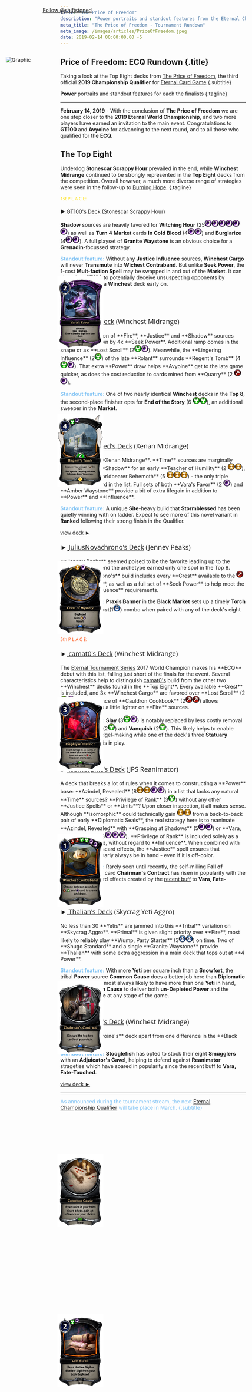 ```yaml
---
title: "The Price of Freedom"
description: "Power portraits and standout features from the Eternal Championship Qualifier: The Price of Freedom"
meta_title: "The Price of Freedom - Tournament Rundown"
meta_image: /images/articles/PriceOfFreedom.jpeg
date: 2019-02-14 00:00:00.00 -5
---
```

## Price of Freedom: ECQ Rundown  {.title}

Taking a look at the Top Eight decks from <a href="https://www.direwolfdigital.com/news/eternal-championship-qualifier-price-of-freedom/" target="_blank">The Price of Freedom</a>, the third official **2019 Championship Qualifier** for <a href="https://www.direwolfdigital.com/eternal/" target="_blank">Eternal Card Game</a>
{.subtitle}

**Power** portraits and standout features for each the finalists
{.tagline}

<a href="images/PriceOfFreedom.jpeg" style="background-color: rgb(23, 20, 29);" target="_blank"><img alt="Graphic" src="images/PriceOfFreedom.jpeg" style="position: absolute; left: 80px; top: 210px; width: 250px; height: 164px;" /></a>

<div display style="display: inline-block; margin-left: 0px; position: absolute; left: 180px; top: 75px;"><a href="https://twitter.com/shiftstoned?ref_src=twsrc%5Etfw" class="twitter-follow-button" data-show-count="false">Follow @shiftstoned</a><script async src="https://platform.twitter.com/widgets.js" charset="utf-8"></script></div>

<!--

## Body Header

-->

----

<span style="margin-left: 0px">

**February 14, 2019** - With the conclusion of **The Price of Freedom** we are one step closer to the **2019 Eternal World Championship**, and two more players have earned an invitation to the main event. Congratulations to **GT100** and **Avyoine** for advancing to the next round, and to all those who qualified for the **ECQ**.

## The Top Eight

<atsub style="margin-bottom: 15px">

Underdog **Stonescar Scrappy Hour** prevailed in the end, while **Winchest Midrange** continued to be strongly represented in the **Top Eight** decks from the competition. Overall however, a much more diverse range of strategies were seen in the follow-up to <a href="BurningHope.html">Burning Hope</a>.
{.tagline}
<!-- <span style="color: #81C3F4">All of the summaries here include a standout feature describing what sets each deck apart from the others.</span>

-->

<img alt="Card Image" src="/images/cards/Vara's_Favor.png" style="position: absolute; left: 220px; top: 805px; float: left; width: 125px;" />

<img alt="Card Image" src="/images/cards/Regent's_Tomb.png" style="position: absolute; left: 220px; top: 1180px; width: 125px;" />

<img alt="Card Image" src="/images/cards/Crest_of_Mystery.png" style="position: absolute; left: 220px; top: 1580px; width: 125px;" />

<img alt="Card Image" src="/images/cards/Display_of_Instinct.png" style="position: absolute; left: 220px; top: 1950px; width: 125px;" />

<img alt="Card Image" src="/images/cards/Winchest_Contraband.png" style="position: absolute; left: 220px; top: 2320px; float: left; width: 125px;" />

<img alt="Card Image" src="/images/cards/Chairman's_Contract.png" style="position: absolute; left: 220px; top: 2720px; width: 125px;" />

<img alt="Card Image" src="/images/cards/Common_Cause.png" style="position: absolute; left: 220px; top: 3190px; width: 125px;" />

<img alt="Card Image" src="/images/cards/Lost_Scroll.png" style="position: absolute; left: 220px; top: 3625px; width: 125px;" />

<p style="font: 12px Open Sans; color:#FFDF00;" />
1st P L A C E:</p>
<p style="font: 18px Open Sans;" />

&#9658;<a href="https://www.shiftstoned.com/epc/?d=EBoMEBFEBICFtHEBlIEpfPEAjBEBdEE5GCBrIEBnMDDsHEDuBDB2JBBBIB5HEDsIEDBEA8BEBjNCAABBrIBEgHBrfPBDsHBF2F&t=GT100's%20Deck's%20Deck%20%7BECQ%20Price%20of%20Freedom%7D" target="_blank">
<u>GT100's Deck</u></a> (Stonescar Scrappy Hour)</p>
**Shadow** sources are heavily favored for **Witching Hour** (25<img alt="Shadow" src="../epc/icon-shadow.png" style="width: 19px; height: 19px;" /><img alt="Shadow" src="../epc/icon-shadow.png" style="width: 19px; height: 19px;" /><img alt="Shadow" src="../epc/icon-shadow.png" style="width: 19px; height: 19px;" /><img alt="Shadow" src="../epc/icon-shadow.png" style="width: 19px; height: 19px;" /><img alt="Shadow" src="../epc/icon-shadow.png" style="width: 19px; height: 19px;" /><img alt="Shadow" src="../epc/icon-shadow.png" style="width: 19px; height: 19px;" />) as well as **Turn 4** **Market** cards **In Cold Blood** (4<img alt="Shadow" src="../epc/icon-shadow.png" style="width: 19px; height: 19px;" /><img alt="Shadow" src="../epc/icon-shadow.png" style="width: 19px; height: 19px;" />) and **Burglarize** (4<img alt="Shadow" src="../epc/icon-shadow.png" style="width: 19px; height: 19px;" /><img alt="Shadow" src="../epc/icon-shadow.png" style="width: 19px; height: 19px;" />). A full playset of **Granite Waystone** is an obvious choice for a **Grenadin**-focussed strategy.
<!-- 19F/26S. . -->

<span style="color: #81C3F4">**Standout feature:**</span> Without any **Justice Influence** sources, **Winchest Cargo** will never **Transmute** into **Wichest Contraband**. But unlike **Seek Power**, the 1-cost **Mult-faction Spell** may be swapped in and out of the **Market**. It can also allow **GT100** to potentially deceive unsuspecting opponents by masquerading as a **Winchest** deck early on.

<p style="font: 14px Open Sans; color:#444444;" /><a href="https://www.shiftstoned.com/epc/?d=EBoMEBFEBICFtHEBlIEpfPEAjBEBdEE5GCBrIEBnMDDsHEDuBDB2JBBBIB5HEDsIEDBEA8BEBjNCAABBrIBEgHBrfPBDsHBF2F&t=GT100's%20Deck's%20Deck%20%7BECQ%20Price%20of%20Freedom%7D" target="_blank">view deck &#9658; </a></p>

<p style="font: 12px Open Sans; color:#C0C0C0;" />
2nd P L A C E:</p>
<p style="font: 18px Open Sans;" />
&#9658;<a href="https://www.shiftstoned.com/epc/?d=EFtCEB4MEBIDFwGEpfPEFvHCFyGEFmGECsHEsfTEBsFDE2HCF2FEFkBDBBDB-DCB5HEDsIEEzHCDoIDA8BCA4BCA3BCAABrfBBsfCBF1GBEqEBFuD&t=Avyoine's%20Deck%20%7BECQ%20Price%20of%20Freedom%7D" target="_blank">
<u>Avyoine's Deck</u></a> (Winchest Midrange)</p>
An even distribution of **Fire**, **Justice** and **Shadow** sources waiting to be drawn by 4x **Seek Power**. Additional ramp comes in the shape of 3x **Lost Scroll** (2<img alt="Justice" src="../epc/icon-justice.png" style="width: 19px; height: 19px;" /><img alt="Shadow" src="../epc/icon-shadow.png" style="width: 19px; height: 19px;" />). Meanwhile, the **Lingering Influence** (2<img alt="Justice" src="../epc/icon-justice.png" style="width: 19px; height: 19px;" />) of the late **Rolant** surrounds **Regent's Tomb** (4 <img alt="Justice" src="../epc/icon-justice.png" style="width: 19px; height: 19px;" /><img alt="Shadow" src="../epc/icon-shadow.png" style="width: 19px; height: 19px;" />). That extra **Power** draw helps **Avyoine** get to the late game quicker, as does the cost reduction to cards mined from **Quarry** (2 <img alt="Fire" src="../epc/icon-fire.png" style="width: 19px; height: 19px;" /><img alt="Shadow" src="../epc/icon-shadow.png" style="width: 19px; height: 19px;" />).

<span style="color: #81C3F4">**Standout feature:**</span> One of two nearly identical **Winchest** decks in the **Top 8**, the second-place finisher opts for **End of the Story** (6 <img alt="Justice" src="../epc/icon-justice.png" style="width: 19px; height: 19px;" /><img alt="Justice" src="../epc/icon-justice.png" style="width: 19px; height: 19px;" />), an additional sweeper in the **Market**.

<!-- 17F, 23J, 22S -->
<p style="font: 14px Open Sans; color:#444444;" /><a href="https://www.shiftstoned.com/epc/?d=EFtCEB4MEBIDFwGEpfPEFvHCFyGEFmGECsHEsfTEBsFDE2HCF2FEFkBDBBDB-DCB5HEDsIEEzHCDoIDA8BCA4BCA3BCAABrfBBsfCBF1GBEqEBFuD&t=Avyoine's%20Deck%20%7BECQ%20Price%20of%20Freedom%7D" target="_blank">view deck &#9658; </a></p>

<p style="font: 12px Open Sans; color:#cd7f32;" />
3rd P L A C E:</p>

<p style="font: 18px Open Sans;" />
&#9658;<a href="https://www.shiftstoned.com/epc/?d=CB7HCBtIEEjCEB2PEAjBDEkCECvGEF9GEBjDDF4BEsfTEFkCCD3CEFgHCF2FFB5HGB_BEDzBEEqIEA9BCCpGCAABB6HBD_BBCsBBrfPBpfJ&t=Stormblessed's%20Deck%20%7BECQ%20Price%20of%20Freedom%7D" target="_blank">
<u>Stormblessed's Deck</u></a> (Xenan Midrange)</p>
A fresh take on **Xenan Midrange**. **Time** sources are marginally prioritized over **Shadow** for an early **Teacher of Humility** (2 <img alt="Time" src="../epc/icon-time.png" style="width: 19px; height: 19px;" /><img alt="Time" src="../epc/icon-time.png" style="width: 19px; height: 19px;" />), and also for **Worldbearer Behemoth** (5 <img alt="Time" src="../epc/icon-time.png" style="width: 19px; height: 19px;" /><img alt="Time" src="../epc/icon-time.png" style="width: 19px; height: 19px;" /><img alt="Time" src="../epc/icon-time.png" style="width: 19px; height: 19px;" />) - the only triple **Influence** card in the list. Full sets of both **Vara's Favor** (2 <img alt="Shadow" src="../epc/icon-shadow.png" style="width: 19px; height: 19px;" />) and **Amber Waystone** provide a bit of extra lifegain in addition to **Power** and **Influence**.
<!-- 20T/19S. 4x Amber Waystone. 4x Vara's Favor. -->

<span style="color: #81C3F4">**Standout feature:**</span> A unique **Site**-heavy build that **Stormblessed** has been quietly winning with on ladder. Expect to see more of this novel variant in **Ranked** following their strong finish in the Qualifier.

<p style="font: 14px Open Sans; color:#444444;" /><a href="https://www.shiftstoned.com/epc/?d=CB7HCBtIEEjCEB2PEAjBDEkCECvGEF9GEBjDDF4BEsfTEFkCCD3CEFgHCF2FFB5HGB_BEDzBEEqIEA9BCCpGCAABB6HBD_BBCsBBrfPBpfJ&t=Stormblessed's%20Deck%20%7BECQ%20Price%20of%20Freedom%7D" target="_blank">view deck &#9658; </a></p>

<p style="font: 18px Open Sans;" />
&#9658;<a href="https://www.shiftstoned.com/epc/?d=EBhGEB4MEBIErfVEDlFEF0HEFsGEF3GEBjDEBjHCFkCEC3FEFkBEBBCB7FDB_BEDqIED7HEDlIBA1BCA2BBA_BCAABC8FBEjFBF7GBF1HBCrF&t=JuliusNovachrono's%20Deck%20%7BECQ%20Price%20of%20Freedom%7D" target="_blank">
<!-- 19F/18T/16P. -->
<u>JuliusNovachrono's Deck</u></a> (Jennev Peaks)</p>
**Jennev Peaks** seemed poised to be the favorite leading up to the event, but in the end the archetype earned only one spot in the Top 8. **JuliusNovachrono's** build includes every **Crest** available to the <img alt="Fire" src="../epc/icon-fire.png" style="width: 19px; height: 19px;" /><img alt="Time" src="../epc/icon-time.png" style="width: 19px; height: 19px;" /><img alt="Primal" src="../epc/icon-primal.png" style="width: 19px; height: 19px;" /> **Alliance**, as well as a full set of **Seek Power** to help meet the demanding **Influence** requirements.

<span style="color: #81C3F4">**Standout feature:**</span> **Praxis Banner** in the **Black Market** sets up a timely **Torch** (1<img alt="Fire" src="../epc/icon-fire.png" style="width: 19px; height: 19px;" />) or **Permafrost**(1<img alt="Primal" src="../epc/icon-primal.png" style="width: 19px; height: 19px;" />) combo when paired with any of the deck's eight **Smugglers**.

<p style="font: 14px Open Sans; color:#444444;" /><a href="https://www.shiftstoned.com/epc/?d=EBhGEB4MEBIErfVEDlFEF0HEFsGEF3GEBjDEBjHCFkCEC3FEFkBEBBCB7FDB_BEDqIED7HEDlIBA1BCA2BBA_BCAABC8FBEjFBF7GBF1HBCrF&t=JuliusNovachrono's%20Deck%20%7BECQ%20Price%20of%20Freedom%7D" target="_blank">view deck &#9658; </a></p>

<p style="font: 12px Open Sans; color:#FF4500;" />
5th P L A C E:</p>

<p style="font: 18px Open Sans;" />
&#9658;<a href="https://www.shiftstoned.com/epc/?d=CFtCEB4MEBIDFtHCBtIEpfPEBvEDFvHEFyGEFmGDBjMEsfTEE2HEFkBCBBFB-DDB5HEDsIEEzHEDoICA8BCA3BCAABF1GBFaBB9JBBsFBFuD&t=camat0's%20Deck%20%7BECQ%20Price%20of%20Freedom%7D" target="_blank">
<u>camat0's Deck</u></a> (Winchest Midrange)</p>
<!-- 19F/22J/22S. -->
The <a href="https://rngeternal.com/" target="_blank">Eternal Tournament Series</a> 2017 World Champion makes his **ECQ** debut with this list, falling just short of the finals for the event. Several characteristics help to distinguish <a href="https://twitter.com/camat0_" target="_blank">camat0's</a> build from the other two **Winchest** decks found in the **Top Eight**. Every available **Crest** is included, and 3x **Winchest Cargo** are favored over **Lost Scroll** (2<img alt="Justice" src="../epc/icon-justice.png" style="width: 19px; height: 19px;" /><img alt="Shadow" src="../epc/icon-shadow.png" style="width: 19px; height: 19px;" />). The absence of **Cauldron Cookbook** (2<img alt="Fire" src="../epc/icon-fire.png" style="width: 19px; height: 19px;" /><img alt="Fire" src="../epc/icon-fire.png" style="width: 19px; height: 19px;" />) allows **camat0** to go a little lighter on **Fire** sources.

<span style="color: #81C3F4">**Standout feature:**</span> **Slay** (3<img alt="Justice" src="../epc/icon-justice.png" style="width: 19px; height: 19px;" /><img alt="Shadow" src="../epc/icon-shadow.png" style="width: 19px; height: 19px;" />) is notably replaced by less costly removal spells **Annihilate** (2<img alt="Justice" src="../epc/icon-justice.png" style="width: 19px; height: 19px;" />) and **Vanquish** (2<img alt="Justice" src="../epc/icon-justice.png" style="width: 19px; height: 19px;" />). This likely helps to enable more efficient cudgel-making while one of the deck's three **Statuary Maiden** (4<img alt="Fire" src="../epc/icon-fire.png" style="width: 19px; height: 19px;" /><img alt="Shadow" src="../epc/icon-shadow.png" style="width: 19px; height: 19px;" />) is in play.

<p style="font: 14px Open Sans; color:#444444;" /><a href="https://www.shiftstoned.com/epc/?d=CFtCEB4MEBIDFtHCBtIEpfPEBvEDFvHEFyGEFmGDBjMEsfTEE2HEFkBCBBFB-DDB5HEDsIEEzHEDoICA8BCA3BCAABF1GBFaBB9JBBsFBFuD&t=camat0's%20Deck%20%7BECQ%20Price%20of%20Freedom%7D" target="_blank">view deck &#9658; </a></p>

<p style="font: 18px Open Sans;" />
&#9658;<a href="https://www.shiftstoned.com/epc/?d=EB7HEEoGEBkGEF4DEBmIEDlFEE5GCDtFEB9EDBkJEBhMEsfVEBzJFB-DCB5HEEvIEDrIEBpNDBhNEA-BCAABBtIBElIBEgHBBkJBBhN&t=isomorphic's%20Deck%20%7BECQ%20Price%20of%20Freedom%7D" target="_blank">
<u>isomorphic's Deck</u></a> (JPS Reanimator)</p>
<!-- 17J/15P/17S. -->
A deck that breaks a lot of rules when it comes to constructing a **Power** base: **Azindel, Revealed** (8<img alt="Time" src="../epc/icon-time.png" style="width: 19px; height: 19px;" /><img alt="Time" src="../epc/icon-time.png" style="width: 19px; height: 19px;" /><img alt="Shadow" src="../epc/icon-shadow.png" style="width: 19px; height: 19px;" /><img alt="Shadow" src="../epc/icon-shadow.png" style="width: 19px; height: 19px;" />) in a list that lacks any natural **Time** sources? **Privilege of Rank** (3<img alt="Justice" src="../epc/icon-justice.png" style="width: 19px; height: 19px;" />) without any other **Justice Spells** or **Units**? Upon closer inspection, it all makes sense. Although **isomorphic** could technically gain <img alt="Time" src="../epc/icon-time.png" style="width: 19px; height: 19px;" /><img alt="Time" src="../epc/icon-time.png" style="width: 19px; height: 19px;" /> from a back-to-back pair of early **Diplomatic Seals**, the real strategy here is to reanimate **Azindel, Revealed** with **Grasping at Shadows** (5<img alt="Shadow" src="../epc/icon-shadow.png" style="width: 19px; height: 19px;" /><img alt="Shadow" src="../epc/icon-shadow.png" style="width: 19px; height: 19px;" />) or **Vara, Fate-touched** (8<img alt="Shadow" src="../epc/icon-shadow.png" style="width: 19px; height: 19px;" /><img alt="Shadow" src="../epc/icon-shadow.png" style="width: 19px; height: 19px;" /><img alt="Shadow" src="../epc/icon-shadow.png" style="width: 19px; height: 19px;" />). **Privilege of Rank** is included solely as a **Power** source, without regard to **Influence**. When combined with the plethora of discard effects, the **Justice** spell ensures that **Power** will nearly always be in hand - even if it is off-color.

<span style="color: #81C3F4">**Standout feature:**</span> Rarely seen until recently, the self-milling **Fall of Argenport Power** card **Chairman's Contract** has risen in popularity with the demand for discard effects created by the <a href="https://steamcommunity.com/games/531640/announcements/detail/1690440309949401220" target="_blank">recent buff</a> to **Vara, Fate-Touched**.

<p style="font: 14px Open Sans; color:#444444;" /><a href="https://www.shiftstoned.com/epc/?d=EB7HEEoGEBkGEF4DEBmIEDlFEE5GCDtFEB9EDBkJEBhMEsfVEBzJFB-DCB5HEEvIEDrIEBpNDBhNEA-BCAABBtIBElIBEgHBBkJBBhN&t=isomorphic's%20Deck%20%7BECQ%20Price%20of%20Freedom%7D" target="_blank">view deck &#9658; </a></p>

<p style="font: 18px Open Sans;" />
&#9658;<a href="https://www.shiftstoned.com/epc/?d=EBNEBhGECpDEBIEC7FEE5EEDhFCqfBEEiIEF3GErfSEB_PEF5GDBBHB7FED3IBDBEA1BCEBEC6FCAABBoGBEjFBEhBBCiGBBwB&t=Thalian's%20Deck%20%7BECQ%20Price%20of%20Freedom%7D" target="_blank">
<u>Thalian's Deck</u></a> (Skycrag Yeti Aggro)</p>
No less than 30 **Yetis** are jammed into this **Tribal** variation on **Skycrag Aggro**. **Primal** is given slight priority over **Fire**, most likely to reliably play **Wump, Party Starter** (3<img alt="Primal" src="../epc/icon-primal.png" style="width: 19px; height: 19px;" /><img alt="Primal" src="../epc/icon-primal.png" style="width: 19px; height: 19px;" />) on time. Two of **Shugo Standard** and a single **Granite Waystone** provide **Thalian** with some extra aggression in a main deck that tops out at **4 Power**.

<span style="color: #81C3F4">**Standout feature:**</span> With more **Yeti** per square inch than a **Snowfort**, the tribal **Power** source **Common Cause** does a better job here than **Diplomatic Seal**. **Thalian** is almost always likely to have more than one **Yeti** in hand, enabling **Common Cause** to deliver both **un-Depleted Power** and the required **Influence** at any stage of the game.

<p style="font: 14px Open Sans; color:#444444;" /><a href="https://www.shiftstoned.com/epc/?d=EBNEBhGECpDEBIEC7FEE5EEDhFCqfBEEiIEF3GErfSEB_PEF5GDBBHB7FED3IBDBEA1BCEBEC6FCAABBoGBEjFBEhBBCiGBBwB&t=Thalian's%20Deck%20%7BECQ%20Price%20of%20Freedom%7D" target="_blank">view deck &#9658; </a></p>

<p style="font: 18px Open Sans;" />
&#9658;<a href="https://www.shiftstoned.com/epc/?d=EFtCEB4MEBIDFwGEpfPEFvHCFyGEFmGECsHEsfTEBsFDE2HCF2FEFkBDBBDB-DCB5HEDsIEEzHCDoIDA8BCA4BCA3BCAABFsCBrfBBsfCBF1GBFuD&t=Stooglefish's%20Deck%20%7BECQ%20Price%20of%20Freedom%7D" target="_blank">
<u>Stooglefish's Deck</u></a> (Winchest Midrange)</p>
<!-- 20F/20J/20S. -->
Identical to **Avyoine's** deck apart from one difference in the **Black Market**.

<!-- Four Winchest Cargos but no Lost Scrolls. Curve tops out at 7 for Xo and no Martyr's Cross. -->
<span style="color: #81C3F4">**Standout feature:**</span> **Stooglefish** has opted to stock their eight **Smugglers** with an **Adjuicator's Gavel**, helping to defend against **Reanimator** strageties which have soared in popularity since the recent buff to **Vara, Fate-Touched**.

<p style="font: 14px Open Sans; color:#444444;" /><a href=https://www.shiftstoned.com/epc/?d=EFtCEB4MEBIDFwGEpfPEFvHCFyGEFmGECsHEsfTEBsFDE2HCF2FEFkBDBBDB-DCB5HEDsIEEzHCDoIDA8BCA4BCA3BCAABFsCBrfBBsfCBF1GBFuD&t=Stooglefish's%20Deck%20%7BECQ%20Price%20of%20Freedom%7D" target="_blank">view deck &#9658; </a></p>

----

<atsub style="color:#81C3F4;">
As announced during the tournament stream, the next <a href="https://www.direwolfdigital.com/news/eternal-world-championship-2019/" target="_blank"> Eternal Championship Qualifier</a> will take place in March.
{.subtitle}

